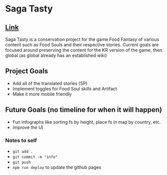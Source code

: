 # Saga Tasty

## [Link](https://saga-tasty.netlify.app/)

Saga Tasty is a conservation project for the game Food Fantasy of various content such as Food Souls and their respective stories. Current goals are focused around preserving the content for the KR version of the game, then global (as global already has an established wiki)

## Project Goals

-  Add all of the translated stories (SP)
-  Implement toggles for Food Soul skills and Artifact
-  Make it more mobile friendly

## Future Goals (no timeline for when it will happen)

-  Fun infographs like sorting fs by height, place fs in map by country, etc.
-  Improve the UI

### Notes to self

-  `git add .`
-  `git commit -m "info"`
-  `git push`
-  `npm run deploy` to update the github pages
